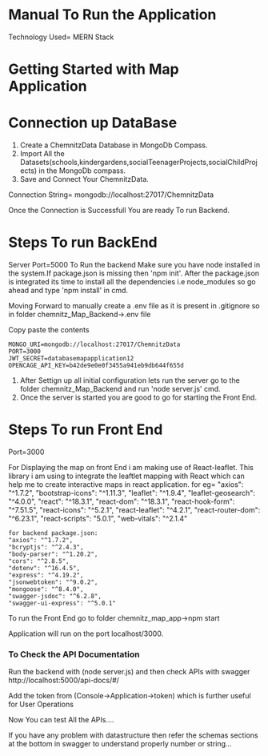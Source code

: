 # Manual To Run the Application
Technology Used= MERN Stack
# Getting Started with Map Application

# Connection up DataBase 
1. Create a ChemnitzData Database in MongoDb Compass.
2. Import All the Datasets(schools,kindergardens,socialTeenagerProjects,socialChildProjects) in the MongoDb compass.
3. Save and Connect Your ChemnitzData.

Connection String= mongodb://localhost:27017/ChemnitzData

Once the Connection is Successfull You are ready To run Backend.

# Steps To run BackEnd
Server Port=5000
To Run the backend Make sure you have node installed in the system.If package.json is missing then 'npm init'.
After the package.json is integrated its time to install all the dependencies i.e node_modules so go ahead and type 'npm install' in cmd.

Moving Forward to manually create a .env file as it is present in .gitignore so in folder chemnitz_Map_Backend->.env file

Copy paste the contents
```
MONGO_URI=mongodb://localhost:27017/ChemnitzData
PORT=3000
JWT_SECRET=databasemapapplication12
OPENCAGE_API_KEY=b42de9e0e0f3455a941eb9db644f655d

```
1. After Settign up all initial configuration lets run the server  go to the folder chemnitz_Map_Backend and run 'node server.js' cmd.
2. Once the server is started you are good to go for starting the Front End. 


# Steps To run Front End 
Port=3000

For Displaying the map on front End i am making use of React-leaflet.
This library i am using to integrate the leaftlet mapping with React which can help me to create interactive maps in react application.
for eg= 
"axios": "^1.7.2",
    "bootstrap-icons": "^1.11.3",
    "leaflet": "^1.9.4",
    "leaflet-geosearch": "^4.0.0",
    "react": "^18.3.1",
    "react-dom": "^18.3.1",
    "react-hook-form": "^7.51.5",
    "react-icons": "^5.2.1",
    "react-leaflet": "^4.2.1",
    "react-router-dom": "^6.23.1",
    "react-scripts": "5.0.1",
    "web-vitals": "^2.1.4"

    for backend package.json:
    "axios": "^1.7.2",
    "bcryptjs": "^2.4.3",
    "body-parser": "^1.20.2",
    "cors": "^2.8.5",
    "dotenv": "^16.4.5",
    "express": "^4.19.2",
    "jsonwebtoken": "^9.0.2",
    "mongoose": "^8.4.0",
    "swagger-jsdoc": "^6.2.8",
    "swagger-ui-express": "^5.0.1"

To run the Front End go to folder chemnitz_map_app->npm start

Application will run on the port localhost/3000.

### To Check the API Documentation
Run the backend with (node server.js) and then check APIs with swagger
http://localhost:5000/api-docs/#/

Add the token from (Console->Application->token)
which is further useful for User Operations 

Now You can test All the APIs....

If you have any problem with datastructure then refer the schemas sections at the bottom in swagger to understand properly number or string...

